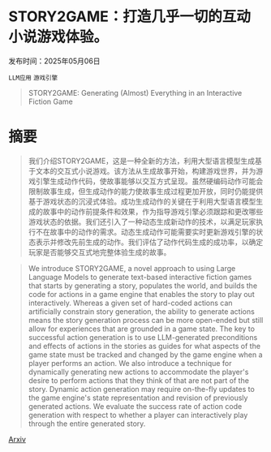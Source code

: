 # STORY2GAME：打造几乎一切的互动小说游戏体验。

发布时间：2025年05月06日

`LLM应用` `游戏引擎`

> STORY2GAME: Generating (Almost) Everything in an Interactive Fiction Game

# 摘要

> 我们介绍STORY2GAME，这是一种全新的方法，利用大型语言模型生成基于文本的交互式小说游戏。该方法从生成故事开始，构建游戏世界，并为游戏引擎生成动作代码，使故事能够以交互方式呈现。虽然硬编码动作可能会限制故事生成，但生成动作的能力使故事生成过程更加开放，同时仍能提供基于游戏状态的沉浸式体验。成功生成动作的关键在于利用大型语言模型生成的故事中的动作前提条件和效果，作为指导游戏引擎必须跟踪和更改哪些游戏状态的依据。我们还引入了一种动态生成新动作的技术，以满足玩家执行不在故事中的动作的需求。动态生成动作可能需要实时更新游戏引擎的状态表示并修改先前生成的动作。我们评估了动作代码生成的成功率，以确定玩家是否能够交互式地完整体验生成的故事。

> We introduce STORY2GAME, a novel approach to using Large Language Models to generate text-based interactive fiction games that starts by generating a story, populates the world, and builds the code for actions in a game engine that enables the story to play out interactively. Whereas a given set of hard-coded actions can artificially constrain story generation, the ability to generate actions means the story generation process can be more open-ended but still allow for experiences that are grounded in a game state. The key to successful action generation is to use LLM-generated preconditions and effects of actions in the stories as guides for what aspects of the game state must be tracked and changed by the game engine when a player performs an action. We also introduce a technique for dynamically generating new actions to accommodate the player's desire to perform actions that they think of that are not part of the story. Dynamic action generation may require on-the-fly updates to the game engine's state representation and revision of previously generated actions. We evaluate the success rate of action code generation with respect to whether a player can interactively play through the entire generated story.

[Arxiv](https://arxiv.org/abs/2505.03547)